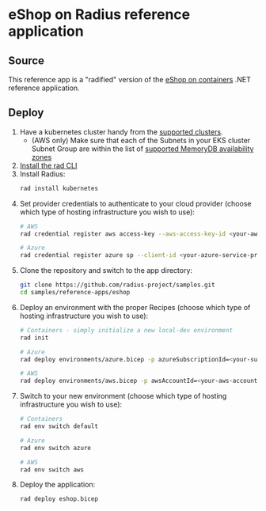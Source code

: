 # eShop on Radius reference application

## Source

This reference app is a "radified" version of the [eShop on containers](https://github.com/dotnet-architecture/eShopOnContainers) .NET reference application.

## Deploy

1. Have a kubernetes cluster handy from the [supported clusters](https://docs.radapp.io/guides/operations/kubernetes/overview/#supported-kubernetes-clusters).
   - (AWS only) Make sure that each of the Subnets in your EKS cluster Subnet Group are within the list of [supported MemoryDB availability zones](https://docs.aws.amazon.com/memorydb/latest/devguide/subnetgroups.html) 
1. [Install the rad CLI](https://docs.radapp.io/getting-started/)
1. Install Radius:
   ```bash
   rad install kubernetes
   ```
1. Set provider credentials to authenticate to your cloud provider (choose which type of hosting infrastructure you wish to use):
   ```bash
   # AWS
   rad credential register aws access-key --aws-access-key-id <your-aws-access-key-id> --aws-secret-access-key <your-aws-secret-access-key>

   # Azure
   rad credential register azure sp --client-id <your-azure-service-principal-client-id> --client-secret <your-azure-service-principal-client-secret> --tenant-id <your-azure-service-principal-tenant-id>
   ```
1. Clone the repository and switch to the app directory:
   ```bash
   git clone https://github.com/radius-project/samples.git
   cd samples/reference-apps/eshop
   ```
1. Deploy an environment with the proper Recipes (choose which type of hosting infrastructure you wish to use):
   ```bash
   # Containers - simply initialize a new local-dev environment
   rad init

   # Azure
   rad deploy environments/azure.bicep -p azureSubscriptionId=<your-sub-id> -p azureResourceGroup=<your-resource-group-name>

   # AWS
   rad deploy environments/aws.bicep -p awsAccountId=<your-aws-account-id> -p awsRegion=<your-aws-region> -p eksClusterName=<your-eks-cluster-name>
   ```
1. Switch to your new environment (choose which type of hosting infrastructure you wish to use):
   ```bash
   # Containers
   rad env switch default

   # Azure
   rad env switch azure

   # AWS
   rad env switch aws
   ```
1. Deploy the application:
   ```bash
   rad deploy eshop.bicep
   ```

